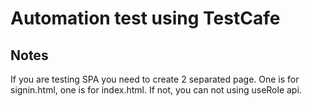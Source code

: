 # Automation test using TestCafe

## Notes
If you are testing SPA you need to create 2 separated page. One is for signin.html, one is for index.html. If not, you can not using useRole api.
